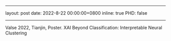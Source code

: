 
---
layout: post
date: 2022-8-22 00:00:00+0800
inline: true
PHD: false

---
Valse 2022, Tianjin, Poster. XAI Beyond Classification: Interpretable Neural Clustering

